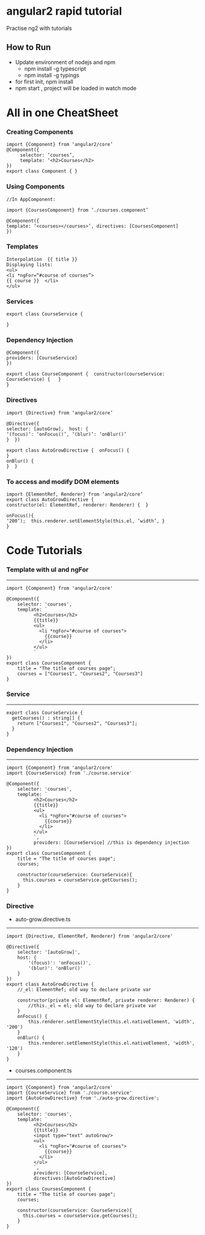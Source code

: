 # angular2 rapid tutorial
Practise ng2 with tutorials

## How to Run
* Update environment of nodejs and npm
     - npm install -g typescript
     - npm install -g typings
* for first init, npm install
* npm start   , project will be loaded in watch mode

# All in one CheatSheet
### Creating Components
```
import {Component} from ‘angular2/core’
@Component({
     selector: ‘courses’,
     template: ‘<h2>Courses</h2>
})
export class Component { }
```

### Using Components
```
//In AppComponent:

import {CoursesComponent} from ‘./courses.component’

@Component({
template: ‘<courses></courses>’, directives: [CoursesComponent]
})
```
### Templates
```
Interpolation  {{ title }}
Displaying lists:
<ul>
<li *ngFor=“#course of courses”>
{{ course }}  </li>
</ul>
```

### Services
```
export class CourseService {

}
```
### Dependency Injection
```
@Component({
providers: [CourseService]
})

export class CourseComponent {  constructor(courseService: CourseService) {   }
}
```

### Directives
```
import {Directive} from ‘angular2/core’

@Directive({
selector: [autoGrow],  host: {
‘(focus)’: ‘onFocus()’, ‘(blur)’: ‘onBlur()’
}  })

export class AutoGrowDirective {  onFocus() {
}
onBlur() {
}  }
```
### To access and modify DOM elements
```
import {ElementRef, Renderer} from ‘angular2/core’
export class AutoGrowDirective {
constructor(el: ElementRef, renderer: Renderer) {  }

onFocus(){
‘200’);  this.renderer.setElementStyle(this.el, ‘width’, }
}
```
# Code Tutorials
### Template with ul and ngFor
----
```
import {Component} from 'angular2/core'

@Component({
    selector: 'courses',
    template: `
          <h2>Courses</h2>
          {{title}}
          <ul>
            <li *ngFor="#course of courses">
              {{course}}
            </li>
          </ul>
          `
})
export class CoursesComponent {
    title = "The title of courses page";
    courses = ["Courses1", "Courses2", "Courses3"]
}
```
### Service
----
```
export class CourseService {
  getCourses() : string[] {
    return ["Courses1", "Courses2", "Courses3"];
  }
}
```
### Dependency Injection
----
```
import {Component} from 'angular2/core'
import {CourseService} from './course.service'

@Component({
    selector: 'courses',
    template: `
          <h2>Courses</h2>
          {{title}}
          <ul>
            <li *ngFor="#course of courses">
              {{course}}
            </li>
          </ul>
          `,
          providers: [CourseService] //this is dependency injection
})
export class CoursesComponent {
    title = "The title of courses page";
    courses;

    constructor(courseService: CourseService){
      this.courses = courseService.getCourses();
    }
}
```
### Directive
* auto-grow.directive.ts
----
```
import {Directive, ElementRef, Renderer} from 'angular2/core'

@Directive({
    selector: '[autoGrow]',
    host: {
        '(focus)': 'onFocus()',
        '(blur)': 'onBlur()'
    }
})
export class AutoGrowDirective {
    //_el: ElementRef; old way to declare private var

    constructor(private el: ElementRef, private renderer: Renderer) {
        //this._el = el; old way to declare private var
    }
    onFocus() {
        this.renderer.setElementStyle(this.el.nativeElement, 'width', '200')
    }
    onBlur() {
        this.renderer.setElementStyle(this.el.nativeElement, 'width', '120')
    }
}

```
* courses.component.ts
----
```
import {Component} from 'angular2/core'
import {CourseService} from './course.service'
import {AutoGrowDirective} from './auto-grow.directive';

@Component({
    selector: 'courses',
    template: `
          <h2>Courses</h2>
          {{title}}
          <input type="text" autoGrow/>
          <ul>
            <li *ngFor="#course of courses">
              {{course}}
            </li>
          </ul>
          `,
          providers: [CourseService],
          directives:[AutoGrowDirective]
})
export class CoursesComponent {
    title = "The title of courses page";
    courses;

    constructor(courseService: CourseService){
      this.courses = courseService.getCourses();
    }
}

```

